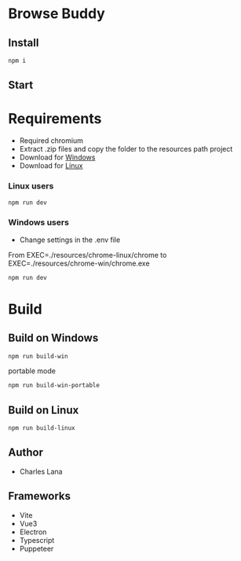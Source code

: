 # Browse Buddy

## Install

```bash
npm i
```

## Start

# Requirements

- Required chromium
- Extract .zip files and copy the folder to the resources path project
- Download for [Windows](https://download-chromium.appspot.com/dl/Win_x64?type=snapshots)
- Download for [Linux](https://download-chromium.appspot.com/dl/Linux_x64?type=snapshots)

### Linux users

```bash
npm run dev
```

### Windows users

- Change settings in the .env file

From EXEC=./resources/chrome-linux/chrome to EXEC=./resources/chrome-win/chrome.exe

```bash
npm run dev
```

# Build

## Build on Windows

```bash
npm run build-win
```

portable mode

```bash
npm run build-win-portable
```

## Build on Linux

```bash
npm run build-linux
```

## Author

- Charles Lana

## Frameworks

- Vite
- Vue3
- Electron
- Typescript
- Puppeteer
